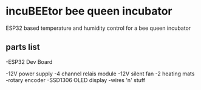 # incuBEEtor bee queen incubator
ESP32 based temperature and humidity control for a bee queen incubator

## parts list
-ESP32 Dev Board

-12V power supply
-4 channel relais module
-12V silent fan
-2 heating mats
-rotary encoder
-SSD1306 OLED display
-wires 'n' stuff
